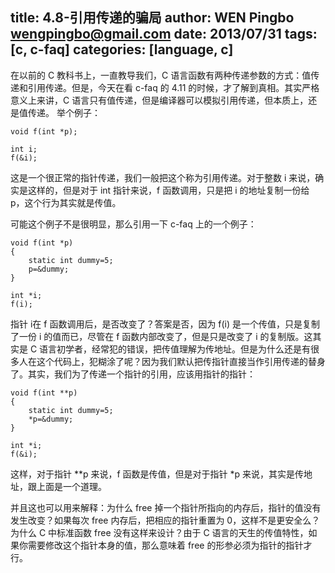 title: 4.8-引用传递的骗局
author: WEN Pingbo <wengpingbo@gmail.com>
date: 2013/07/31
tags: [c, c-faq]
categories: [language, c]
---

在以前的 C 教科书上，一直教导我们，C 语言函数有两种传递参数的方式：值传递和引用传递。但是，今天在看 c-faq 的 4.11 的时候，才了解到真相。其实严格意义上来讲，C 语言只有值传递，但是编译器可以模拟引用传递，但本质上，还是值传递。
举个例子：

```
void f(int *p);

int i;
f(&i);
```

这是一个很正常的指针传递，我们一般把这个称为引用传递。对于整数 i 来说，确实是这样的，但是对于 int 指针来说，f 函数调用，只是把 i 的地址复制一份给 p，这个行为其实就是传值。

可能这个例子不是很明显，那么引用一下 c-faq 上的一个例子：

```
void f(int *p)
{
	static int dummy=5;
	p=&dummy;
}

int *i;
f(i);
```

指针 i在 f 函数调用后，是否改变了？答案是否，因为 f(i) 是一个传值，只是复制了一份 i 的值而已，尽管在 f 函数内部改变了，但是只是改变了 i 的复制版。这其实是 C 语言初学者，经常犯的错误，把传值理解为传地址。但是为什么还是有很多人在这个代码上，犯糊涂了呢？因为我们默认把传指针直接当作引用传递的替身了。其实，我们为了传递一个指针的引用，应该用指针的指针：

```
void f(int **p)
{
	static int dummy=5;
	*p=&dummy;
}

int *i;
f(&i);
```

这样，对于指针 **p 来说，f 函数是传值，但是对于指针 *p 来说，其实是传地址，跟上面是一个道理。

并且这也可以用来解释：为什么 free 掉一个指针所指向的内存后，指针的值没有发生改变？如果每次 free 内存后，把相应的指针重置为 0，这样不是更安全么？
为什么 C 中标准函数 free 没有这样来设计？由于 C 语言的天生的传值特性，如果你需要修改这个指针本身的值，那么意味着 free 的形参必须为指针的指针才行。
